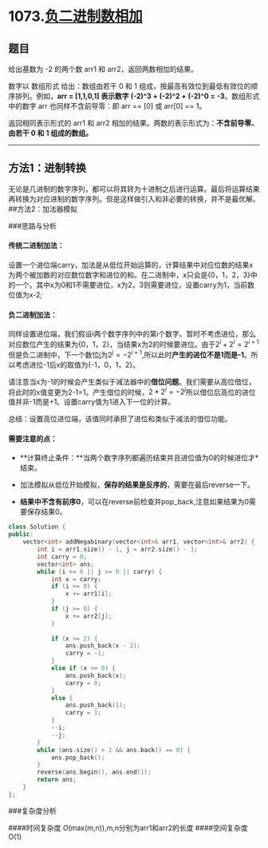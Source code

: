 # 1073.[负二进制数相加](https://leetcode.cn/problems/adding-two-negabinary-numbers/)

## 题目
给出基数为 -2 的两个数 arr1 和 arr2，返回两数相加的结果。

数字以 数组形式 给出：数组由若干 0 和 1 组成，按最高有效位到最低有效位的顺序排列。例如，**arr = [1,1,0,1] 表示数字 (-2)^3 + (-2)^2 + (-2)^0 = -3**。数组形式 中的数字 arr 也同样不含前导零：即 arr == [0] 或 arr[0] == 1。

返回相同表示形式的 arr1 和 arr2 相加的结果。两数的表示形式为：**不含前导零、由若干 0 和 1 组成的数组。**

---

## 方法1：进制转换
无论是几进制的数字序列，都可以将其转为十进制之后进行运算。最后将运算结果再转换为对应进制的数字序列。但是这样做引入和非必要的转换，并不是最优解。
##方法2：加法器模拟

###思路与分析

#### 传统二进制加法：
设置一个进位端carry，加法是从低位开始运算的，计算结果中对应位数的结果x为两个被加数的对应数位数字和进位的和。在二进制中，x只会是{0，1，2，3}中的一个。其中x为0和1不需要进位，x为2，3则需要进位，设置carry为1，当前数位值为x-2;
#### 负二进制加法：
同样设置进位端，我们假设i两个数字序列中的第i个数字。暂时不考虑进位，那么对应数位产生的结果为{0，1，2}，当结果x为2的时候要进位。由于$2^i+2^i = 2^{i+1}$但是负二进制中，下一个数位j为$2^j = -2^{i+1}$,所以此时**产生的进位不是1而是-1**。所以考虑进位-1后x的取值为{-1，0，1，2}。

请注意当x为-1的时候会产生类似于减法器中的**借位问题**。我们需要从高位借位，将此时的x值变更为2-1=1。产生借位的时候，$2*2^i = -2^j$所以借位后高位的进位值并非-1而是+1。设置carry值为1进入下一位的计算。

总结：设置高位进位端，该值同时承担了进位和类似于减法的借位功能。

#### 需要注意的点：
* **计算终止条件：**当两个数字序列都遍历结束并且进位值为0的时候进位才*结束。

* 加法模拟从低位开始模拟，**保存的结果是反序的**，需要在最后reverse一下。
* **结果中不含有前序0**，可以在reverse前检查并pop_back,注意如果结果为0需要保存结果0。

~~~C++
class Solution {
public:
    vector<int> addNegabinary(vector<int>& arr1, vector<int>& arr2) {
        int i = arr1.size() - 1, j = arr2.size() - 1;
        int carry = 0;
        vector<int> ans;
        while (i >= 0 || j >= 0 || carry) {
            int x = carry;
            if (i >= 0) {
                x += arr1[i];
            }
            if (j >= 0) {
                x += arr2[j];
            }
            
            if (x >= 2) {
                ans.push_back(x - 2);
                carry = -1;
            }
            else if (x >= 0) {
                ans.push_back(x);
                carry = 0;
            }
            else {
                ans.push_back(1);
                carry = 1;
            }
            --i;
            --j;
        }
        while (ans.size() > 1 && ans.back() == 0) {
            ans.pop_back();
        }
        reverse(ans.begin(), ans.end());
        return ans;
    }
};
~~~

###复杂度分析

####时间复杂度
*O*(max(m,n)),m,n分别为arr1和arr2的长度
####空间复杂度
O(1)